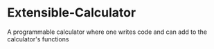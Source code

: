 # Extensible-Calculator
A programmable calculator where one writes code and can add to the calculator's functions
